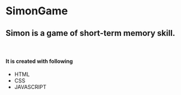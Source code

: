 # SimonGame

<h2>Simon is a game of short-term memory skill.</h1><br>

<h4>It is created with following</h4>
<ul>
<li>HTML</li>
<li>CSS</li>
<li>JAVASCRIPT</li>
</ul>
